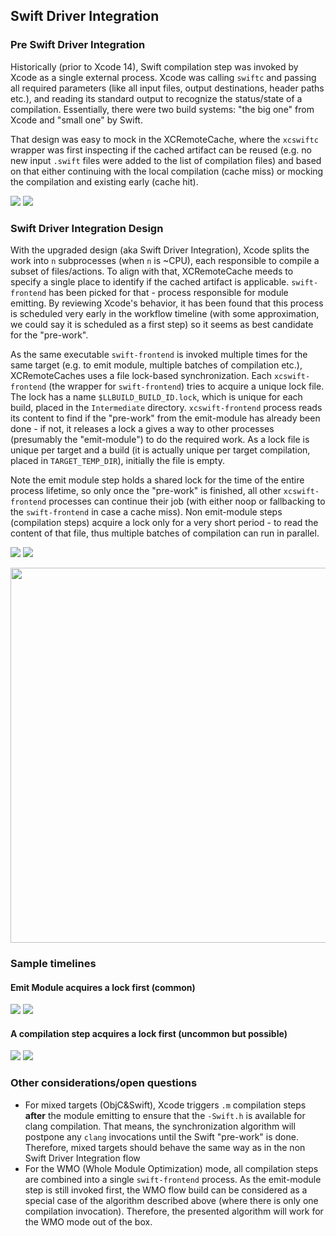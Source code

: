 ## Swift Driver Integration

### Pre Swift Driver Integration

Historically (prior to Xcode 14), Swift compilation step was invoked by Xcode as a single external process. Xcode was calling `swiftc` and passing all required parameters (like all input files, output destinations, header paths etc.), and reading its standard output to recognize the status/state of a compilation. Essentially, there were two build systems: "the big one" from Xcode and "small one" by Swift.

That design was easy to mock in the XCRemoteCache, where the `xcswiftc` wrapper was first inspecting if the cached artifact can be reused (e.g. no new input `.swift` files were added to the list of compilation files) and based on that either continuing with the local compilation (cache miss) or mocking the compilation and existing early (cache hit).

<p>
    <img src="./../img/pre-driver.png#gh-light-mode-only">
    <img src="./../img/pre-driver-dark.png#gh-dark-mode-only">
</p>

### Swift Driver Integration Design

With the upgraded design (aka Swift Driver Integration), Xcode splits the work into `n` subprocesses (when `n` is ~CPU), each responsible to compile a subset of files/actions. To align with that, XCRemoteCache meeds to specify a single place to identify if the cached artifact is applicable. `swift-frontend` has been picked for that - process responsible for module emitting. By reviewing Xcode's behavior, it has been found that this process is scheduled very early in the workflow timeline (with some approximation, we could say it is scheduled as a first step) so it seems as best candidate for the "pre-work".

As the same executable `swift-frontend` is invoked multiple times for the same target (e.g. to emit module, multiple batches of compilation etc.), XCRemoteCaches uses a file lock-based synchronization. Each `xcswift-frontend` (the wrapper for `swift-frontend`) tries to acquire a unique lock file. The lock has a name `$LLBUILD_BUILD_ID.lock`, which is unique for each build, placed in the `Intermediate` directory. `xcswift-frontend` process reads its content to find if the "pre-work" from the emit-module has already been done - if not, it releases a lock a gives a way to other processes (presumably the "emit-module") to do the required work. As a lock file is unique per target and a build (it is actually unique per target compilation, placed in `TARGET_TEMP_DIR`), initially the file is empty.

Note the emit module step holds a shared lock for the time of the entire process lifetime, so only once the "pre-work" is finished, all other `xcswift-frontend` processes can continue their job (with either noop or fallbacking to the `swift-frontend` in case a cache miss). Non emit-module steps (compilation steps) acquire a lock only for a very short period - to read the content of that file, thus multiple batches of compilation can run in parallel.

<p>
    <img src="./../img/driver.png#gh-light-mode-only">
    <img src="./../img/driver-dark.png#gh-dark-mode-only">
</p>

<img src="./../img/sample-driver-timeline.png" width="600px">

### Sample timelines

#### Emit Module acquires a lock first (common)

<p>
    <img src="./../img/driver-scenario1.png#gh-light-mode-only">
    <img src="./../img/driver-scenario1-dark.png#gh-dark-mode-only">
</p>

#### A compilation step acquires a lock first (uncommon but possible)

<p>
    <img src="./../img/driver-scenario2.png#gh-light-mode-only">
    <img src="./../img/driver-scenario2-dark.png#gh-dark-mode-only">
</p>

### Other considerations/open questions

* For mixed targets (ObjC&Swift), Xcode triggers `.m` compilation steps **after** the module emitting to ensure that the `-Swift.h` is available for clang compilation. That means, the synchronization algorithm will postpone any `clang` invocations until the Swift "pre-work" is done. Therefore, mixed targets should behave the same way as in the non Swift Driver Integration flow
* For the WMO (Whole Module Optimization) mode, all compilation steps are combined into a single `swift-frontend` process. As the emit-module step is still invoked first, the WMO flow build can be considered as a special case of the algorithm described above (where there is only one compilation invocation). Therefore, the presented algorithm will work for the WMO mode out of the box.
